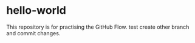 # hello-world
This repository is for practising the GitHub Flow.
test create other branch and commit changes.
